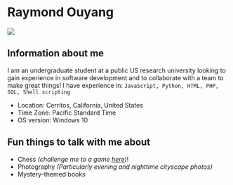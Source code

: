 Raymond Ouyang 
=======
![](https://bit.ly/2GVyuz8)

## Information about me
I am an undergraduate student at a public US research university looking to 
gain experience in software development and to collaborate with a team to 
make great things! I have experience in:
`JavaScript, Python, HTML, PHP, SQL, Shell scripting`

 * Location: Cerritos, California, United States
 * Time Zone: Pacific Standard Time
 * OS version: Windows 10

## Fun things to talk with me about
 * Chess _(challenge me to a game [here](https://www.chess.com/member/raysorz))_! 
 * Photography _(Particularly evening and nighttime cityscape photos)_
 * Mystery-themed books
